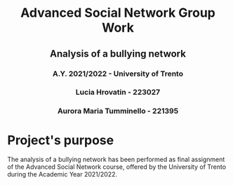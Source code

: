 # <p align = "center"> Advanced Social Network Group Work </p>

## <p align = "center"> Analysis of a bullying network </p>
### <p align = "center"> A.Y. 2021/2022 - University of Trento </p>
### <p align = "center"> Lucia Hrovatin - 223027 </p>
### <p align = "center"> Aurora Maria Tumminello - 221395 </p>

# Project's purpose 

The analysis of a bullying network has been performed as final assignment of the Advanced Social Network course, offered by the University of Trento during the Academic Year 2021/2022.




